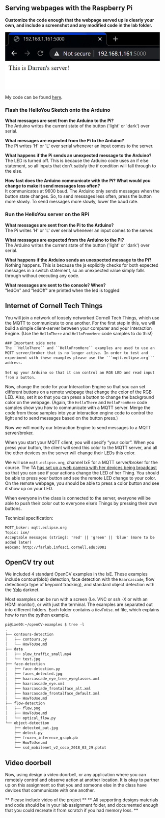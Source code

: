 ## Serving webpages with the Raspberry Pi

**Customize the code enough that the webpage served up is clearly your own, and include a screenshot and any modified code in the lab folder.**

![](./media/darrenserver.png)

My code can be found [here](./code/darrenserver.py).

### Flash the HelloYou Sketch onto the Arduino

**What messages are sent from the Arduino to the Pi?**  
The Arduino writes the current state of the button ('light' or 'dark') over serial.

**What messages are expected from the Pi to the Arduino?**  
The Pi writes 'H' or 'L' over serial whenever an input comes to the server.

**What happens if the Pi sends an unexpected message to the Arduino?**  
The LED is turned off. This is because the Arduino code uses an if else statement, so all inputs that don't satisfy the if condition will fall through to the else.

**How fast does the Arduino communicate with the Pi? What would you change to make it send messages less often?**  
It communicates at 9600 baud. The Arduino only sends messages when the button state changes. So, to send messages less often, press the button more slowly. To send messages more slowly, lower the baud rate.

### Run the HelloYou server on the RPi

**What messages are sent from the Pi to the Arduino?**  
The Pi writes 'H' or 'L' over serial whenever an input comes to the server.

**What messages are expected from the Arduino to the Pi?**  
The Arduino writes the current state of the button ('light' or 'dark') over serial.


**What happens if the Arduino sends an unexpected message to the Pi?**  
Nothing happens. This is because the js explicitly checks for both expected messages in a switch statement, so an unexpected value simply falls through without executing any code.

**What messages are sent to the console? When?**  
"ledOn" and "ledOff" are printed when the led is toggled

## Internet of Cornell Tech Things

You will join a network of loosely networked Cornell Tech Things, which use the MQTT to communicate to one another. For the first step in this, we will build a simple client-server between your computer and your Interaction Engine. (Use the ``HelloThere`` and ``HelloFromHere`` code samples to do this!)

```
### Important side note
The ``HelloThere`` and ``HelloFromHere`` examples are used to use an MQTT server/broker that is no longer active. In order to test and experiment with these examples please use the ```mqtt.eclipse.org``` address.

Set up your Arduino so that it can control an RGB LED and read input from a button.
```

Now, change the code for your Interaction Engine so that you can set different buttons on a remote webpage that change the color of the RGB LED. Also, set it so that you can press a button to change the background color on the webpage. (Again, the ``HelloThere`` and ``HelloFromHere`` code samples show you how to communicate with a MQTT server. Merge the code from those samples into your interaction engine code to control the light and to send messages based on the button press.)

Now we will modify our Interaction Engine to send messages to a MQTT server/broker.  

When you start your MQTT client, you will specify “your color”. When you press your button, the client will send this color to the MQTT server, and all the other devices on the server will change their LEDs this color.

We will use ```mqtt.eclipse.org```, channel IxE for a MQTT server/broker for the course. The TA [has set up a web camera with her devices being broadcast](http://farlab.infosci.cornell.edu:8081) so that you can see if your actions change the LED of her Thing. You should be able to press your button and see the remote LED change to your color. On the remote webpage, you should be able to press a color button and see it show up on your LED.

When everyone in the class is connected to the server, everyone will be able to push their color out to everyone else’s Things by pressing their own buttons.

Technical specification:
```
MQTT_boker: mqtt.eclipse.org
Topic: ixe/
Acceptable messages (string): 'red' || 'green' || 'blue' (more to be added later)
Webcam: http://farlab.infosci.cornell.edu:8081
```

## OpenCV try out

We included 4 standard OpenCV examples in the IxE.  These examples include contour(blob) detection, face detection with the ``Haarcascade``, flow detection(a type of keypoint tracking), and standard object detection with the [Yolo](https://pjreddie.com/darknet/yolo/) darknet.

Most examples can be run with a screen (I.e. VNC or ssh -X or with an HDMI monitor), or with just the terminal. The examples are separated out into different folders. Each folder contains a ```HowToUse.md``` file, which explains how to run the python example.

```shell
pi@ixe00:~/openCV-examples $ tree -l
.
├── contours-detection
│   ├── contours.py
│   └── HowToUse.md
├── data
│   ├── slow_traffic_small.mp4
│   └── test.jpg
├── face-detection
│   ├── face-detection.py
│   ├── faces_detected.jpg
│   ├── haarcascade_eye_tree_eyeglasses.xml
│   ├── haarcascade_eye.xml
│   ├── haarcascade_frontalface_alt.xml
│   ├── haarcascade_frontalface_default.xml
│   └── HowToUse.md
├── flow-detection
│   ├── flow.png
│   ├── HowToUse.md
│   └── optical_flow.py
└── object-detection
    ├── detected_out.jpg
    ├── detect.py
    ├── frozen_inference_graph.pb
    ├── HowToUse.md
    └── ssd_mobilenet_v2_coco_2018_03_29.pbtxt
```

## Video doorbell

Now, using design a video doorbell, or any application where you can remotely control and observe action at another location. It is okay to partner up on this assignment so that you and someone else in the class have devices that communicate with one another.

** Please include video of the project **
** All supporting designs materials and code should be in your lab assignment folder, and documented enough that you could recreate it from scratch if you had memory loss. **
